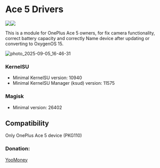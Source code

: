 # Ace 5 Drivers
<a href="https://t.me/OnePlus13R_Ace5"><img src="https://img.shields.io/badge/Telegram-Channel-blue?longCache=true&style=flat"></a><a href="https://4pda.to/forum/index.php?showtopic=1103872&view=findpost&p=135870958"><img src="https://img.shields.io/badge/4PDA%20Forum-Modules%20Thread-009688&style=plastic"></a>

This is a module for OnePlus Ace 5 owners, for fix camera functionality, correct battery capacity and correctly Name device after updating or converting to OxygenOS 15.

![photo_2025-09-05_16-46-31](https://github.com/user-attachments/assets/9ee7bf51-6eae-48a4-93bb-7393076598d7)

### KernelSU

+ Minimal KernelSU version: 10940
+ Minimal KernelSU Manager (ksud) version: 11575

### Magisk

+ Minimal version: 26402
## Compatibility
Only OnePlus Ace 5 device (PKG110)
### Donation:
[YooMoney](https://yoomoney.ru/to/4100119120082099/1000)
